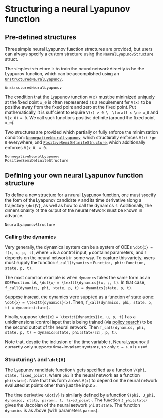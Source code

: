 # Structuring a neural Lyapunov function

## Pre-defined structures

Three simple neural Lyapunov function structures are provided, but users can always specify a custom structure using the [`NeuralLyapunovStructure`](@ref) struct.

The simplest structure is to train the neural network directly to be the Lyapunov function, which can be accomplished using an [`UnstructuredNeuralLyapunov`](@ref).

```@docs
UnstructuredNeuralLyapunov
```

The condition that the Lyapunov function ``V(x)`` must be minimized uniquely at the fixed point ``x_0`` is often represented as a requirement for ``V(x)`` to be positive away from the fixed point and zero at the fixed point.
Put mathematically, it is sufficient to require ``V(x) > 0 \, \forall x \ne x_0`` and ``V(x_0) = 0``.
We call such functions positive definite (around the fixed point ``x_0``).

Two structures are provided which partially or fully enforce the minimization condition: [`NonnegativeNeuralLyapunov`](@ref), which structurally enforces ``V(x) \ge 0`` everywhere, and [`PositiveSemiDefiniteStructure`](@ref), which additionally enforces ``V(x_0) = 0``.

```@docs
NonnegativeNeuralLyapunov
PositiveSemiDefiniteStructure
```

## Defining your own neural Lyapunov function structure

To define a new structure for a neural Lyapunov function, one must specify the form of the Lyapunov candidate ``V`` and its time derivative along a trajectory ``\dot{V}``, as well as how to call the dynamics ``f``.
Additionally, the dimensionality of the output of the neural network must be known in advance.

```@docs
NeuralLyapunovStructure
```

### Calling the dynamics

Very generally, the dynamical system can be a system of ODEs ``\dot{x} = f(x, u, p, t)``, where ``u`` is a control input, ``p`` contains parameters, and ``f`` depends on the neural network in some way.
To capture this variety, users must supply the function `f_call(dynamics::Function, phi::Function, state, p, t)`.

The most common example is when `dynamics` takes the same form as an `ODEFunction`. 
i.e., ``\dot{x} = \texttt{dynamics}(x, p, t)``.
In that case, `f_call(dynamics, phi, state, p, t) = dynamics(state, p, t)`.

Suppose instead, the dynamics were supplied as a function of state alone: ``\dot{x} = \texttt{dynamics}(x)``.
Then, `f_call(dynamics, phi, state, p, t) = dynamics(state)`.

Finally, suppose ``\dot{x} = \texttt{dynamics}(x, u, p, t)`` has a unidimensional control input that is being trained (via [policy search](policy_search.md)) to be the second output of the neural network.
Then `f_call(dynamics, phi, state, p, t) = dynamics(state, phi(state)[2], p, t)`.

Note that, despite the inclusion of the time variable ``t``, NeuralLyapunov.jl currently only supports time-invariant systems, so only `t = 0.0` is used.

### Structuring ``V`` and ``\dot{V}``

The Lyapunov candidate function ``V`` gets specified as a function `V(phi, state, fixed_point)`, where `phi` is the neural network as a function `phi(state)`.
Note that this form allows ``V(x)`` to depend on the neural network evaluated at points other than just the input ``x``.

The time derivative ``\dot{V}`` is similarly defined by a function `V̇(phi, J_phi, dynamics, state, params, t, fixed_point)`.
The function `J_phi(state)` gives the Jacobian of the neural network `phi` at `state`.
The function `dynamics` is as above (with parameters `params`). 
